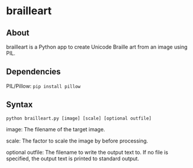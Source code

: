 # brailleart



## About
brailleart is a Python app to create Unicode Braille art from an image using PIL.


## Dependencies
PIL/Pillow: `pip install pillow`


## Syntax
`python brailleart.py [image] [scale] [optional outfile]`

image: The filename of the target image.

scale: The factor to scale the image by before processing.

optional outfile: The filename to write the output text to. If no file is specified, the output text is printed to standard output.
